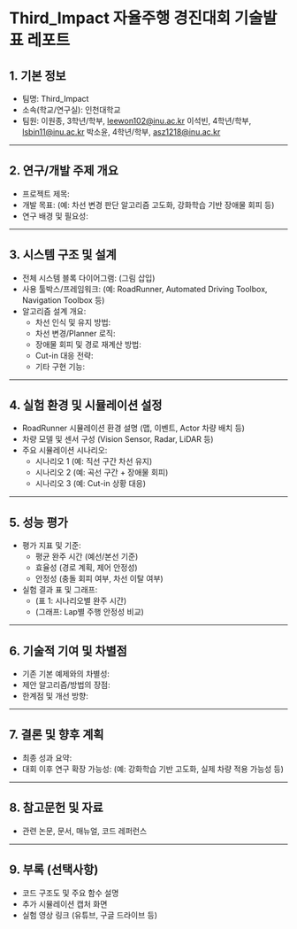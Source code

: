 # Third_Impact 자율주행 경진대회 기술발표 레포트 

## 1. 기본 정보
- 팀명: Third_Impact
- 소속(학교/연구실): 인천대학교
- 팀원: 
    이원종, 3학년/학부, leewon102@inu.ac.kr
    이석빈, 4학년/학부, lsbin11@inu.ac.kr
    박소윤, 4학년/학부, asz1218@inu.ac.kr

---

## 2. 연구/개발 주제 개요

- 프로젝트 제목:
- 개발 목표: (예: 차선 변경 판단 알고리즘 고도화, 강화학습 기반 장애물 회피 등)
- 연구 배경 및 필요성:

---

## 3. 시스템 구조 및 설계

- 전체 시스템 블록 다이어그램: (그림 삽입)
- 사용 툴박스/프레임워크: (예: RoadRunner, Automated Driving Toolbox, Navigation Toolbox 등)
- 알고리즘 설계 개요:
    - 차선 인식 및 유지 방법:
    - 차선 변경/Planner 로직:
    - 장애물 회피 및 경로 재계산 방법:
    - Cut-in 대응 전략:
    - 기타 구현 기능:

---

## 4. 실험 환경 및 시뮬레이션 설정

- RoadRunner 시뮬레이션 환경 설명 (맵, 이벤트, Actor 차량 배치 등)
- 차량 모델 및 센서 구성 (Vision Sensor, Radar, LiDAR 등)
- 주요 시뮬레이션 시나리오:
    - 시나리오 1 (예: 직선 구간 차선 유지)
    - 시나리오 2 (예: 곡선 구간 + 장애물 회피)
    - 시나리오 3 (예: Cut-in 상황 대응)

---

## 5. 성능 평가

- 평가 지표 및 기준:
    - 평균 완주 시간 (예선/본선 기준)
    - 효율성 (경로 계획, 제어 안정성)
    - 안정성 (충돌 회피 여부, 차선 이탈 여부)
- 실험 결과 표 및 그래프:
    - (표 1: 시나리오별 완주 시간)
    - (그래프: Lap별 주행 안정성 비교)

---

## 6. 기술적 기여 및 차별점

- 기존 기본 예제와의 차별성:
- 제안 알고리즘/방법의 장점:
- 한계점 및 개선 방향:

---

## 7. 결론 및 향후 계획

- 최종 성과 요약:
- 대회 이후 연구 확장 가능성: (예: 강화학습 기반 고도화, 실제 차량 적용 가능성 등)

---

## 8. 참고문헌 및 자료

- 관련 논문, 문서, 매뉴얼, 코드 레퍼런스

---

## 9. 부록 (선택사항)

- 코드 구조도 및 주요 함수 설명
- 추가 시뮬레이션 캡처 화면
- 실험 영상 링크 (유튜브, 구글 드라이브 등)